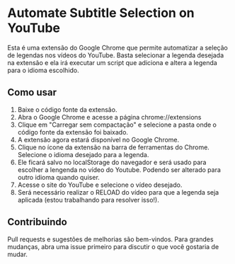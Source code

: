# Automate Subtitle Selection on YouTube

Esta é uma extensão do Google Chrome que permite automatizar a seleção de legendas nos vídeos do YouTube. Basta selecionar a legenda desejada na extensão e ela irá executar um script que adiciona e altera a legenda para o idioma escolhido.

## Como usar

1. Baixe o código fonte da extensão.
2. Abra o Google Chrome e acesse a página chrome://extensions
3. Clique em "Carregar sem compactação" e selecione a pasta onde o código fonte da extensão foi baixado.
4. A extensão agora estará disponível no Google Chrome.
5. Clique no ícone da extensão na barra de ferramentas do Chrome. Selecione o idioma desejado para a legenda.
6. Ele ficará salvo no localStorage do navegador e será usado para escolher a lengenda no vídeo do Youtube. Podendo ser alterado para outro idioma quando quiser.
7. Acesse o site do YouTube e selecione o vídeo desejado.
8. Será necessário realizar o RELOAD do vídeo para que a legenda seja aplicada (estou trabalhando para resolver isso!).

## Contribuindo

Pull requests e sugestões de melhorias são bem-vindos. Para grandes mudanças, abra uma issue primeiro para discutir o que você gostaria de mudar.
